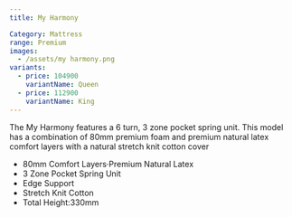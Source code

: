 ```yaml
---
title: My Harmony

Category: Mattress
range: Premium
images:
  - /assets/my harmony.png
variants:
  - price: 104900
    variantName: Queen
  - price: 112900
    variantName: King
---
```

The My Harmony features a 6 turn, 3 zone pocket spring unit.  This model has a combination of 80mm premium foam and premium natural latex comfort layers with a natural stretch knit cotton cover
* 80mm Comfort Layers·Premium Natural Latex
* 3 Zone Pocket Spring Unit
* Edge Support
* Stretch Knit Cotton
* Total Height:330mm